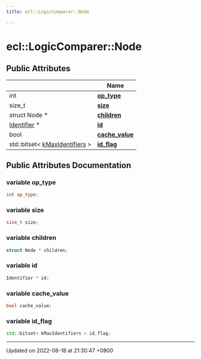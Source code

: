 ```yaml
---
title: ecl::LogicComparer::Node

---
```


# ecl::LogicComparer::Node





## Public Attributes

|                | Name           |
| -------------- | -------------- |
| int | **[op_type](structecl_1_1LogicComparer_1_1Node.md#variable-op-type)**  |
| size_t | **[size](structecl_1_1LogicComparer_1_1Node.md#variable-size)**  |
| struct Node * | **[children](structecl_1_1LogicComparer_1_1Node.md#variable-children)**  |
| [Identifier](classecl_1_1Identifier.md) * | **[id](Classes/structecl_1_1LogicComparer_1_1Node.md#variable-id)**  |
| bool | **[cache_value](structecl_1_1LogicComparer_1_1Node.md#variable-cache-value)**  |
| std::bitset< [kMaxIdentifiers](namespaceecl.md#variable-kmaxidentifiers) > | **[id_flag](structecl_1_1LogicComparer_1_1Node.md#variable-id-flag)**  |

## Public Attributes Documentation

### variable op_type

```cpp
int op_type;
```


### variable size

```cpp
size_t size;
```


### variable children

```cpp
struct Node * children;
```


### variable id

```cpp
Identifier * id;
```


### variable cache_value

```cpp
bool cache_value;
```


### variable id_flag

```cpp
std::bitset< kMaxIdentifiers > id_flag;
```


-------------------------------

Updated on 2022-08-18 at 21:30:47 +0800